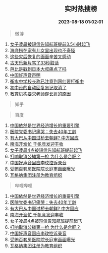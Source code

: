 <div align="center"><h2>实时热搜榜</h2><h4>2023-08-18 01:02:01</h4></div>

> 微博  

1. [女子凌晨被短信告知航班提前3.5小时起飞](https://s.weibo.com/weibo?q=%23%E5%A5%B3%E5%AD%90%E5%87%8C%E6%99%A8%E8%A2%AB%E7%9F%AD%E4%BF%A1%E5%91%8A%E7%9F%A5%E8%88%AA%E7%8F%AD%E6%8F%90%E5%89%8D3.5%E5%B0%8F%E6%97%B6%E8%B5%B7%E9%A3%9E%23&t=31&band_rank=1&Refer=top)<br />
2. [海底捞在家有儿女里出现也不奇怪](https://s.weibo.com/weibo?q=%E6%B5%B7%E5%BA%95%E6%8D%9E%E5%9C%A8%E5%AE%B6%E6%9C%89%E5%84%BF%E5%A5%B3%E9%87%8C%E5%87%BA%E7%8E%B0%E4%B9%9F%E4%B8%8D%E5%A5%87%E6%80%AA&t=31&band_rank=2&Refer=top)<br />
3. [这些灾后恢复的画面辛苦又感动](https://s.weibo.com/weibo?q=%23%E8%BF%99%E4%BA%9B%E7%81%BE%E5%90%8E%E6%81%A2%E5%A4%8D%E7%9A%84%E7%94%BB%E9%9D%A2%E8%BE%9B%E8%8B%A6%E5%8F%88%E6%84%9F%E5%8A%A8%23&t=31&band_rank=3&Refer=top)<br />
4. [古天乐新片骂了33秒脏话](https://s.weibo.com/weibo?q=%23%E5%8F%A4%E5%A4%A9%E4%B9%90%E6%96%B0%E7%89%87%E9%AA%82%E4%BA%8633%E7%A7%92%E8%84%8F%E8%AF%9D%23&t=31&band_rank=4&Refer=top)<br />
5. [芭比是戳到日本大叔痛点了吗](https://s.weibo.com/weibo?q=%23%E8%8A%AD%E6%AF%94%E6%98%AF%E6%88%B3%E5%88%B0%E6%97%A5%E6%9C%AC%E5%A4%A7%E5%8F%94%E7%97%9B%E7%82%B9%E4%BA%86%E5%90%97%23&t=31&band_rank=5&Refer=top)<br />
6. [中国好声音声明](https://s.weibo.com/weibo?q=%23%E4%B8%AD%E5%9B%BD%E5%A5%BD%E5%A3%B0%E9%9F%B3%E5%A3%B0%E6%98%8E%23&t=31&band_rank=6&Refer=top)<br />
7. [衡水中学校长称已注意到网红要打衡中](https://s.weibo.com/weibo?q=%23%E8%A1%A1%E6%B0%B4%E4%B8%AD%E5%AD%A6%E6%A0%A1%E9%95%BF%E7%A7%B0%E5%B7%B2%E6%B3%A8%E6%84%8F%E5%88%B0%E7%BD%91%E7%BA%A2%E8%A6%81%E6%89%93%E8%A1%A1%E4%B8%AD%23&t=31&band_rank=7&Refer=top)<br />
8. [初中设的自动回复忘记取消了](https://s.weibo.com/weibo?q=%E5%88%9D%E4%B8%AD%E8%AE%BE%E7%9A%84%E8%87%AA%E5%8A%A8%E5%9B%9E%E5%A4%8D%E5%BF%98%E8%AE%B0%E5%8F%96%E6%B6%88%E4%BA%86&t=31&band_rank=8&Refer=top)<br />
9. [教育机构要求老师穿长裤的原因](https://s.weibo.com/weibo?q=%E6%95%99%E8%82%B2%E6%9C%BA%E6%9E%84%E8%A6%81%E6%B1%82%E8%80%81%E5%B8%88%E7%A9%BF%E9%95%BF%E8%A3%A4%E7%9A%84%E5%8E%9F%E5%9B%A0&t=31&band_rank=9&Refer=top)<br />

> 知乎  


> 百度  

1. [中国依然是世界经济增长的重要引擎](https://www.baidu.com/s?wd=%E4%B8%AD%E5%9B%BD%E4%BE%9D%E7%84%B6%E6%98%AF%E4%B8%96%E7%95%8C%E7%BB%8F%E6%B5%8E%E5%A2%9E%E9%95%BF%E7%9A%84%E9%87%8D%E8%A6%81%E5%BC%95%E6%93%8E&sa=fyb_news&rsv_dl=fyb_news)<br />
2. [医院党委书记痛哭：失去40年工龄](https://www.baidu.com/s?wd=%E5%8C%BB%E9%99%A2%E5%85%9A%E5%A7%94%E4%B9%A6%E8%AE%B0%E7%97%9B%E5%93%AD%EF%BC%9A%E5%A4%B1%E5%8E%BB40%E5%B9%B4%E5%B7%A5%E9%BE%84&sa=fyb_news&rsv_dl=fyb_news)<br />
3. [有大巴从中国过桥去朝鲜? 中方回应](https://www.baidu.com/s?wd=%E6%9C%89%E5%A4%A7%E5%B7%B4%E4%BB%8E%E4%B8%AD%E5%9B%BD%E8%BF%87%E6%A1%A5%E5%8E%BB%E6%9C%9D%E9%B2%9C%3F+%E4%B8%AD%E6%96%B9%E5%9B%9E%E5%BA%94&sa=fyb_news&rsv_dl=fyb_news)<br />
4. [南海开渔忙 千帆竞发迎丰收](https://www.baidu.com/s?wd=%E5%8D%97%E6%B5%B7%E5%BC%80%E6%B8%94%E5%BF%99+%E5%8D%83%E5%B8%86%E7%AB%9E%E5%8F%91%E8%BF%8E%E4%B8%B0%E6%94%B6&sa=fyb_news&rsv_dl=fyb_news)<br />
5. [女子凌晨4点被短信告知航班提前起飞](https://www.baidu.com/s?wd=%E5%A5%B3%E5%AD%90%E5%87%8C%E6%99%A84%E7%82%B9%E8%A2%AB%E7%9F%AD%E4%BF%A1%E5%91%8A%E7%9F%A5%E8%88%AA%E7%8F%AD%E6%8F%90%E5%89%8D%E8%B5%B7%E9%A3%9E&sa=fyb_news&rsv_dl=fyb_news)<br />
6. [打响取消公摊第一枪 为什么是合肥？](https://www.baidu.com/s?wd=%E6%89%93%E5%93%8D%E5%8F%96%E6%B6%88%E5%85%AC%E6%91%8A%E7%AC%AC%E4%B8%80%E6%9E%AA+%E4%B8%BA%E4%BB%80%E4%B9%88%E6%98%AF%E5%90%88%E8%82%A5%EF%BC%9F&sa=fyb_news&rsv_dl=fyb_news)<br />
7. [中国好声音回应李玟控诉录音](https://www.baidu.com/s?wd=%E4%B8%AD%E5%9B%BD%E5%A5%BD%E5%A3%B0%E9%9F%B3%E5%9B%9E%E5%BA%94%E6%9D%8E%E7%8E%9F%E6%8E%A7%E8%AF%89%E5%BD%95%E9%9F%B3&sa=fyb_news&rsv_dl=fyb_news)<br />
8. [受贿百套房医院院长庭审画面曝光](https://www.baidu.com/s?wd=%E5%8F%97%E8%B4%BF%E7%99%BE%E5%A5%97%E6%88%BF%E5%8C%BB%E9%99%A2%E9%99%A2%E9%95%BF%E5%BA%AD%E5%AE%A1%E7%94%BB%E9%9D%A2%E6%9B%9D%E5%85%89&sa=fyb_news&rsv_dl=fyb_news)<br />
9. [瓦格纳集团注册为教育组织](https://www.baidu.com/s?wd=%E7%93%A6%E6%A0%BC%E7%BA%B3%E9%9B%86%E5%9B%A2%E6%B3%A8%E5%86%8C%E4%B8%BA%E6%95%99%E8%82%B2%E7%BB%84%E7%BB%87&sa=fyb_news&rsv_dl=fyb_news)<br />

> 哔哩哔哩  

1. [中国依然是世界经济增长的重要引擎](https://www.baidu.com/s?wd=%E4%B8%AD%E5%9B%BD%E4%BE%9D%E7%84%B6%E6%98%AF%E4%B8%96%E7%95%8C%E7%BB%8F%E6%B5%8E%E5%A2%9E%E9%95%BF%E7%9A%84%E9%87%8D%E8%A6%81%E5%BC%95%E6%93%8E&sa=fyb_news&rsv_dl=fyb_news)<br />
2. [医院党委书记痛哭：失去40年工龄](https://www.baidu.com/s?wd=%E5%8C%BB%E9%99%A2%E5%85%9A%E5%A7%94%E4%B9%A6%E8%AE%B0%E7%97%9B%E5%93%AD%EF%BC%9A%E5%A4%B1%E5%8E%BB40%E5%B9%B4%E5%B7%A5%E9%BE%84&sa=fyb_news&rsv_dl=fyb_news)<br />
3. [有大巴从中国过桥去朝鲜? 中方回应](https://www.baidu.com/s?wd=%E6%9C%89%E5%A4%A7%E5%B7%B4%E4%BB%8E%E4%B8%AD%E5%9B%BD%E8%BF%87%E6%A1%A5%E5%8E%BB%E6%9C%9D%E9%B2%9C%3F+%E4%B8%AD%E6%96%B9%E5%9B%9E%E5%BA%94&sa=fyb_news&rsv_dl=fyb_news)<br />
4. [南海开渔忙 千帆竞发迎丰收](https://www.baidu.com/s?wd=%E5%8D%97%E6%B5%B7%E5%BC%80%E6%B8%94%E5%BF%99+%E5%8D%83%E5%B8%86%E7%AB%9E%E5%8F%91%E8%BF%8E%E4%B8%B0%E6%94%B6&sa=fyb_news&rsv_dl=fyb_news)<br />
5. [女子凌晨4点被短信告知航班提前起飞](https://www.baidu.com/s?wd=%E5%A5%B3%E5%AD%90%E5%87%8C%E6%99%A84%E7%82%B9%E8%A2%AB%E7%9F%AD%E4%BF%A1%E5%91%8A%E7%9F%A5%E8%88%AA%E7%8F%AD%E6%8F%90%E5%89%8D%E8%B5%B7%E9%A3%9E&sa=fyb_news&rsv_dl=fyb_news)<br />
6. [打响取消公摊第一枪 为什么是合肥？](https://www.baidu.com/s?wd=%E6%89%93%E5%93%8D%E5%8F%96%E6%B6%88%E5%85%AC%E6%91%8A%E7%AC%AC%E4%B8%80%E6%9E%AA+%E4%B8%BA%E4%BB%80%E4%B9%88%E6%98%AF%E5%90%88%E8%82%A5%EF%BC%9F&sa=fyb_news&rsv_dl=fyb_news)<br />
7. [中国好声音回应李玟控诉录音](https://www.baidu.com/s?wd=%E4%B8%AD%E5%9B%BD%E5%A5%BD%E5%A3%B0%E9%9F%B3%E5%9B%9E%E5%BA%94%E6%9D%8E%E7%8E%9F%E6%8E%A7%E8%AF%89%E5%BD%95%E9%9F%B3&sa=fyb_news&rsv_dl=fyb_news)<br />
8. [受贿百套房医院院长庭审画面曝光](https://www.baidu.com/s?wd=%E5%8F%97%E8%B4%BF%E7%99%BE%E5%A5%97%E6%88%BF%E5%8C%BB%E9%99%A2%E9%99%A2%E9%95%BF%E5%BA%AD%E5%AE%A1%E7%94%BB%E9%9D%A2%E6%9B%9D%E5%85%89&sa=fyb_news&rsv_dl=fyb_news)<br />
9. [瓦格纳集团注册为教育组织](https://www.baidu.com/s?wd=%E7%93%A6%E6%A0%BC%E7%BA%B3%E9%9B%86%E5%9B%A2%E6%B3%A8%E5%86%8C%E4%B8%BA%E6%95%99%E8%82%B2%E7%BB%84%E7%BB%87&sa=fyb_news&rsv_dl=fyb_news)<br />
